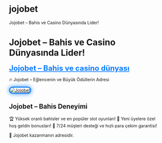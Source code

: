# jojobet
Jojobet – Bahis ve Casino Dünyasında Lider!
# Jojobet – Bahis ve Casino Dünyasında Lider!

<a href="https://cutt.ly/3e8JTkbB" title="Jojobet" style="color: #007bff; font-size: 24px; font-weight: bold;">Jojobet – Bahis ve casino dünyası</a>  

🔥 Jojobet – Eğlencenin ve Büyük Ödüllerin Adresi 

<a href="https://cutt.ly/3e8JTkbB" title="Jojobet">  
<img src="https://i.ibb.co/tPBh98R4/Ekran-g-r-nt-s-2025-02-28-224538.png" alt="Jojobet" style="max-width: 100%; border: 3px solid #007bff; border-radius: 15px; box-shadow: 0px 0px 15px rgba(0, 123, 255, 0.8);">  
</a>  

## Jojobet – Bahis Deneyimi
🏆 Yüksek oranlı bahisler ve en popüler slot oyunları!
🎁 Yeni üyelere özel hoş geldin bonusları!
🚀 7/24 müşteri desteği ve hızlı para çekim garantisi!

💎 Jojobet kazanmanın adresidir.
